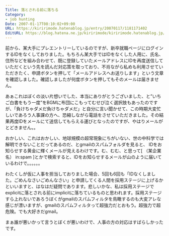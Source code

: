```yaml
---
Title: 落とされる前に落ちる
Category:
- job hunting
Date: 2007-01-17T08:10:02+09:00
URL: https://kiririmode.hatenablog.jp/entry/20070117/1181171402
EditURL: https://blog.hatena.ne.jp/kiririmode/kiririmode.hatenablog.jp/atom/entry/8454420450078217690
---
```


前から、某大手にプレエントリーしているのですが、新卒就職ページにログインするIDをなくしておりました。もちろん某大手ではIDをなくした人用に、氏名、住所などを組み合わせて、既に登録していたメールアドレスにIDを再度送信していただくという先を読んだ対応策を取っており、不肖ながら私めも利用させていただきたく、申請ボタンを押して「メールアドレスへお送りします」という文章を確認しました。確認しましたが何度ボタンを押してもそのメールは届きません。


あぁこれはぼくの淡い片想いでした、本当にありがとうございました、と”いちご白書をもう一度”をBGMに布団にこもってむせび泣く選択肢もあったのですが、「負けちゃダメだ負けちゃダメだ」と自分に言い聞かせて、この時期大変忙しいであろう人事課の方へ、恐縮しながら電話をさせていただきました。その結果再度IDをメールにて送信してもらえる運びとなったのですが、やはりメールがとどきません。。


おかしい、これはおかしい、地球規模の超常現象にちがいない、世の中科学では解明できないことだってあるのだ、とgmailのスパムフォルダを見ると、 IDをお知らせする黄金に輝くメールが見えるわけです。む、むむ、と思って[ （某企業名） in:spam ]とかで検索すると、IDをお知らせするメールが山のように届いているわけで。。。。。。


わたくしが仮に人事を担当しておりました場合、5回も6回も「IDなくしました。ごめんなさいごめんなさい」と申請してくる人間を採用ステージに上げるかといいますと、はなはだ疑問であります。悲しいかな、私は採用ステージでexplicitに落とされる前にimplicitに落ちているものと思われます。採用ステージすら上れないであろうぼくがgmailのスパムフィルタを鳥瞰するのも大変アレな感じが漂いますが、gmailのスパムフィルタって超強力だとおもう。超強力で超危険。でも大好きだgmail。


まぁ誰が悪いかって言うとぼくが悪いわけで、人事の方の対応はすばらしかったです。 
